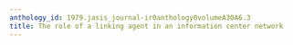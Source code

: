 ```yaml
---
anthology_id: 1979.jasis_journal-ir0anthology0volumeA30A6.3
title: The role of a linking agent in an information center network
---
```

